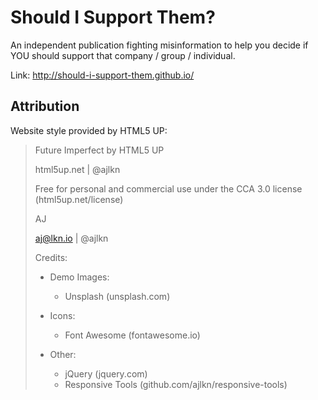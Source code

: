 # Should I Support Them?

An independent publication fighting misinformation to help you decide if YOU should support that company / group / individual.

Link: <http://should-i-support-them.github.io/>

## Attribution

Website style provided by HTML5 UP:

> Future Imperfect by HTML5 UP
>
> html5up.net | @ajlkn
>
> Free for personal and commercial use under the CCA 3.0 license (html5up.net/license)
> 
> AJ
>
> aj@lkn.io | @ajlkn
> 
> Credits:
> 
> - Demo Images:
>   - Unsplash (unsplash.com)
> 
> - Icons:
>   - Font Awesome (fontawesome.io)
> 
> - Other:
>   - jQuery (jquery.com)
>   - Responsive Tools (github.com/ajlkn/responsive-tools)
